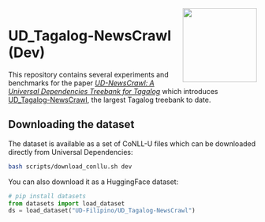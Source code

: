 <img src="https://cdn-avatars.huggingface.co/v1/production/uploads/634e20a0c1ce28f1de920cc4/k7SJny1M3lDa5CH_T1bp3.png" width="150" height="150" align="right" />

# UD_Tagalog-NewsCrawl (Dev)

This repository contains several experiments and benchmarks for the paper [_UD-NewsCrawl: A Universal Dependencies Treebank for Tagalog_]() which introduces [UD_Tagalog-NewsCrawl](https://huggingface.co/datasets/UD-Filipino/UD_Tagalog-NewsCrawl), the largest Tagalog treebank to date.

## Downloading the dataset

The dataset is available as a set of CoNLL-U files which can be downloaded directly from Universal Dependencies:

```sh
bash scripts/download_conllu.sh dev
```

You can also download it as a HuggingFace dataset:

```python
# pip install datasets
from datasets import load_dataset
ds = load_dataset("UD-Filipino/UD_Tagalog-NewsCrawl")
```
